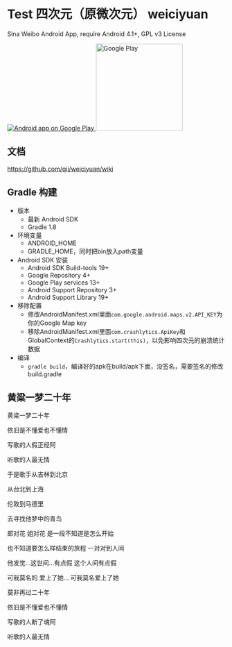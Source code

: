 Test
四次元（原微次元） weiciyuan
=========
Sina Weibo Android App, require Android 4.1+, GPL v3 License

<a href="https://play.google.com/store/apps/details?id=org.qii.weiciyuan">
  <img alt="Android app on Google Play"
       src="https://developer.android.com/images/brand/en_app_rgb_wo_45.png" />
</a>

<a href="https://play.google.com/store/apps/details?id=org.qii.weiciyuan">
  <img alt="Google Play"  width="200" height="200"
       src="https://raw.github.com/qii/weiciyuan/slidingmenu/qrcode.png" />
</a>

文档
--------------
https://github.com/qii/weiciyuan/wiki

Gradle 构建
--------------
- 版本
    - 最新 Android SDK
    - Gradle 1.8
- 环境变量
    - ANDROID_HOME
    - GRADLE_HOME，同时把bin放入path变量
- Android SDK 安装
    - Android SDK Build-tools 19+
    - Google Repository 4+
    - Google Play services 13+
    - Android Support Repository 3+
    - Android Support Library 19+
- 移除配置
    - 修改AndroidManifest.xml里面`com.google.android.maps.v2.API_KEY`为你的Google Map key
    - 移除AndroidManifest.xml里面`com.crashlytics.ApiKey`和GlobalContext的`Crashlytics.start(this)`，以免影响四次元的崩溃统计数据
- 编译
    - `gradle build`，编译好的apk在build/apk下面，没签名，需要签名的修改build.gradle

黄粱一梦二十年
--------------
黄粱一梦二十年

依旧是不懂爱也不懂情

写歌的人假正经阿

听歌的人最无情

于是歌手从吉林到北京

从台北到上海

伦敦到马德里

去寻找他梦中的青鸟

郎对花 姐对花 是一段不知道是怎么开始

也不知道要怎么样结束的旅程 一对对到人间

他发觉…这世间…有点假 这个人间有点假

可我莫名的 爱上了她… 可我莫名爱上了她

莫非再过二十年

依旧是不懂爱也不懂情

写歌的人断了魂阿

听歌的人最无情

